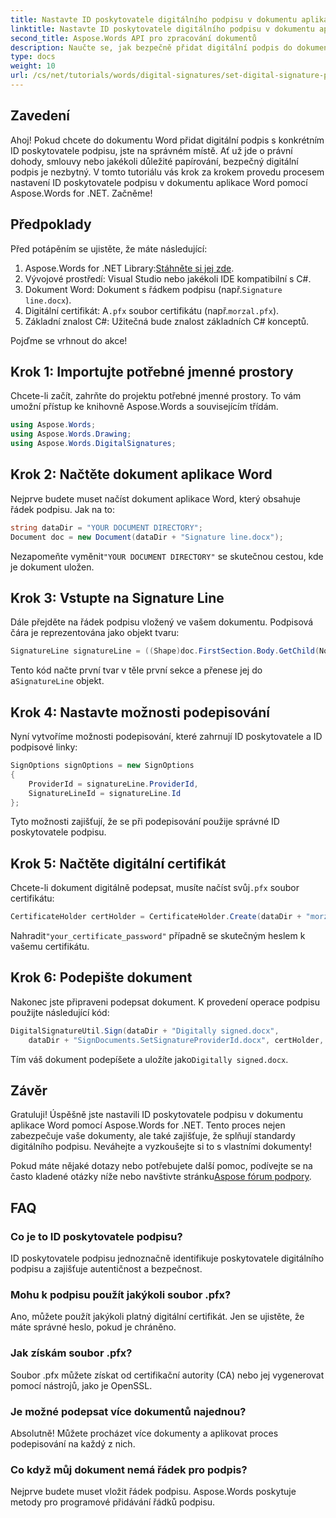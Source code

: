 ```yaml
---
title: Nastavte ID poskytovatele digitálního podpisu v dokumentu aplikace Word
linktitle: Nastavte ID poskytovatele digitálního podpisu v dokumentu aplikace Word
second_title: Aspose.Words API pro zpracování dokumentů
description: Naučte se, jak bezpečně přidat digitální podpis do dokumentů aplikace Word pomocí konkrétního ID poskytovatele podpisu pomocí Aspose.Words for .NET.
type: docs
weight: 10
url: /cs/net/tutorials/words/digital-signatures/set-digital-signature-provider-id/
---
```

## Zavedení

Ahoj! Pokud chcete do dokumentu Word přidat digitální podpis s konkrétním ID poskytovatele podpisu, jste na správném místě. Ať už jde o právní dohody, smlouvy nebo jakékoli důležité papírování, bezpečný digitální podpis je nezbytný. V tomto tutoriálu vás krok za krokem provedu procesem nastavení ID poskytovatele podpisu v dokumentu aplikace Word pomocí Aspose.Words for .NET. Začněme!

## Předpoklady

Před potápěním se ujistěte, že máte následující:

1. Aspose.Words for .NET Library:[Stáhněte si jej zde](https://releases.aspose.com/words/net/).
2. Vývojové prostředí: Visual Studio nebo jakékoli IDE kompatibilní s C#.
3.  Dokument Word: Dokument s řádkem podpisu (např.`Signature line.docx`).
4.  Digitální certifikát: A`.pfx` soubor certifikátu (např.`morzal.pfx`).
5. Základní znalost C#: Užitečná bude znalost základních C# konceptů.

Pojďme se vrhnout do akce!

## Krok 1: Importujte potřebné jmenné prostory

Chcete-li začít, zahrňte do projektu potřebné jmenné prostory. To vám umožní přístup ke knihovně Aspose.Words a souvisejícím třídám.

```csharp
using Aspose.Words;
using Aspose.Words.Drawing;
using Aspose.Words.DigitalSignatures;
```

## Krok 2: Načtěte dokument aplikace Word

Nejprve budete muset načíst dokument aplikace Word, který obsahuje řádek podpisu. Jak na to:

```csharp
string dataDir = "YOUR DOCUMENT DIRECTORY";
Document doc = new Document(dataDir + "Signature line.docx");
```

 Nezapomeňte vyměnit`"YOUR DOCUMENT DIRECTORY"` se skutečnou cestou, kde je dokument uložen.

## Krok 3: Vstupte na Signature Line

Dále přejděte na řádek podpisu vložený ve vašem dokumentu. Podpisová čára je reprezentována jako objekt tvaru:

```csharp
SignatureLine signatureLine = ((Shape)doc.FirstSection.Body.GetChild(NodeType.Shape, 0, true)).SignatureLine;
```

 Tento kód načte první tvar v těle první sekce a přenese jej do a`SignatureLine` objekt.

## Krok 4: Nastavte možnosti podepisování

Nyní vytvoříme možnosti podepisování, které zahrnují ID poskytovatele a ID podpisové linky:

```csharp
SignOptions signOptions = new SignOptions
{
    ProviderId = signatureLine.ProviderId,
    SignatureLineId = signatureLine.Id
};
```

Tyto možnosti zajišťují, že se při podepisování použije správné ID poskytovatele podpisu.

## Krok 5: Načtěte digitální certifikát

 Chcete-li dokument digitálně podepsat, musíte načíst svůj`.pfx` soubor certifikátu:

```csharp
CertificateHolder certHolder = CertificateHolder.Create(dataDir + "morzal.pfx", "your_certificate_password");
```

 Nahradit`"your_certificate_password"` případně se skutečným heslem k vašemu certifikátu.

## Krok 6: Podepište dokument

Nakonec jste připraveni podepsat dokument. K provedení operace podpisu použijte následující kód:

```csharp
DigitalSignatureUtil.Sign(dataDir + "Digitally signed.docx",
    dataDir + "SignDocuments.SetSignatureProviderId.docx", certHolder, signOptions);
```

 Tím váš dokument podepíšete a uložíte jako`Digitally signed.docx`.

## Závěr

Gratuluji! Úspěšně jste nastavili ID poskytovatele podpisu v dokumentu aplikace Word pomocí Aspose.Words for .NET. Tento proces nejen zabezpečuje vaše dokumenty, ale také zajišťuje, že splňují standardy digitálního podpisu. Neváhejte a vyzkoušejte si to s vlastními dokumenty!

 Pokud máte nějaké dotazy nebo potřebujete další pomoc, podívejte se na často kladené otázky níže nebo navštivte stránku[Aspose fórum podpory](https://forum.aspose.com/c/words/8).

## FAQ

### Co je to ID poskytovatele podpisu?

ID poskytovatele podpisu jednoznačně identifikuje poskytovatele digitálního podpisu a zajišťuje autentičnost a bezpečnost.

### Mohu k podpisu použít jakýkoli soubor .pfx?

Ano, můžete použít jakýkoli platný digitální certifikát. Jen se ujistěte, že máte správné heslo, pokud je chráněno.

### Jak získám soubor .pfx?

Soubor .pfx můžete získat od certifikační autority (CA) nebo jej vygenerovat pomocí nástrojů, jako je OpenSSL.

### Je možné podepsat více dokumentů najednou?

Absolutně! Můžete procházet více dokumenty a aplikovat proces podepisování na každý z nich.

### Co když můj dokument nemá řádek pro podpis?

Nejprve budete muset vložit řádek podpisu. Aspose.Words poskytuje metody pro programové přidávání řádků podpisu.